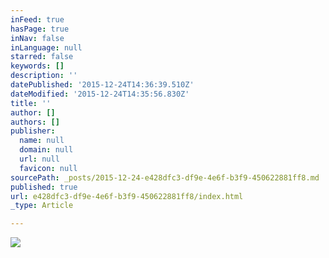 ```yaml
---
inFeed: true
hasPage: true
inNav: false
inLanguage: null
starred: false
keywords: []
description: ''
datePublished: '2015-12-24T14:36:39.510Z'
dateModified: '2015-12-24T14:35:56.830Z'
title: ''
author: []
authors: []
publisher:
  name: null
  domain: null
  url: null
  favicon: null
sourcePath: _posts/2015-12-24-e428dfc3-df9e-4e6f-b3f9-450622881ff8.md
published: true
url: e428dfc3-df9e-4e6f-b3f9-450622881ff8/index.html
_type: Article

---
```

![](https://the-grid-user-content.s3-us-west-2.amazonaws.com/92338e2c-5f2a-4556-8756-58142e9fc070.png)